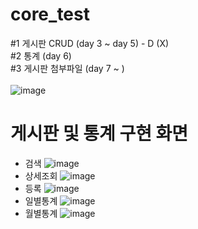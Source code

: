 # core_test

#1 게시판 CRUD (day 3 ~ day 5) - D (X) <br/> 
#2 통계 (day 6)<br/>
#3 게시판 첨부파일 (day 7 ~ )<br/>
<br/> 
![image](https://user-images.githubusercontent.com/103974960/220026560-ef2247a0-41bd-4e4b-b1a6-d8c47116b4d8.png)
<br/> 

# 게시판 및 통계 구현 화면
- 검색
![image](https://user-images.githubusercontent.com/103974960/220027126-b1aaddfb-32a0-463d-8d88-40ba2ace2e95.png)<br/>
- 상세조회
![image](https://user-images.githubusercontent.com/103974960/220027647-3b1ed983-caa6-4c67-a178-a60b5a7aba30.png)<br/>
- 등록
![image](https://user-images.githubusercontent.com/103974960/220027865-0e9458df-ed52-42ab-a9d5-e70603f473c6.png)<br/>
- 일별통계
![image](https://user-images.githubusercontent.com/103974960/220028241-68d15f09-c960-4009-981b-78c3f7f5f397.png)<br/>
- 월별통계
![image](https://user-images.githubusercontent.com/103974960/220028418-0b5df949-6b3a-4137-923d-0e5bf461bfae.png)<br/>
